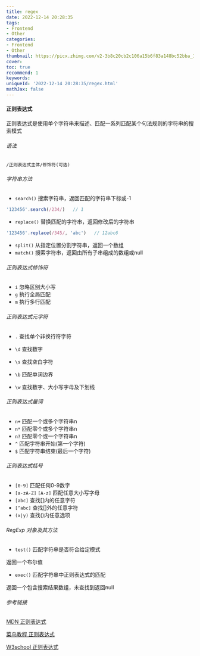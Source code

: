 ```yaml
---
title: regex
date: 2022-12-14 20:28:35
tags:
- Frontend
- Other
categories:
- Frontend
- Other
thumbnail: https://picx.zhimg.com/v2-3b8c20cb2c106a15b6f83a148bc52bba_1440w.jpg
cover: 
toc: true
recommend: 1
keywords: 
uniqueId: '2022-12-14 20:28:35/regex.html'
mathJax: false
---
```


#### 正则表达式

正则表达式是使用单个字符串来描述、匹配一系列匹配某个句法规则的字符串的搜索模式

###### 语法

`/正则表达式主体/修饰符(可选)`

###### 字符串方法

* `search()`    搜索字符串，返回匹配的字符串下标或-1

```js
'123456'.search(/234/)   // 1
```

* `replace()`    替换匹配的字符串，返回修改后的字符串

```js
'123456'.replace(/345/, 'abc')   // 12abc6
```

* `split()`    从指定位置分割字符串，返回一个数组
* `match()`  搜索字符串，返回由所有子串组成的数组或null

###### 正则表达式修饰符

* `i`    忽略区别大小写
* `g`    执行全局匹配
* `m`    执行多行匹配

###### 正则表达式元字符

* `.`    查找单个非换行符字符

* `\d`    查找数字
* `\s`     查找空白字符
* `\b`    匹配单词边界
* `\w`    查找数字、大小写字母及下划线

###### 正则表达式量词

* `n+`   匹配一个或多个字符串n
* `n*`    匹配零个或多个字符串n
* `n?`    匹配零个或一个字符串n
* `^`     匹配字符串开始(第一个字符)
* `$`     匹配字符串结束(最后一个字符)

###### 正则表达式括号

* `[0-9]`     匹配任何0-9数字
* `[a-zA-Z]`  `[A-z]`   匹配任意大小写字母
* `[abc]`    查找[]内的任意字符
* `[^abc]`   查找[]外的任意字符
* `(x|y)`    查找()内任意选项

###### RegExp 对象及其方法

* `test()`    匹配字符串是否符合给定模式

返回一个布尔值

* `exec()`    匹配字符串中正则表达式的匹配

返回一个包含搜索结果数组，未查找到返回null

###### 参考链接

[MDN 正则表达式](https://developer.mozilla.org/zh-CN/docs/Web/JavaScript/Guide/Regular_Expressions)

[菜鸟教程 正则表达式](https://www.runoob.com/js/js-regexp.html)

[W3school 正则表达式](https://www.w3school.com.cn/js/js_regexp.asp)
